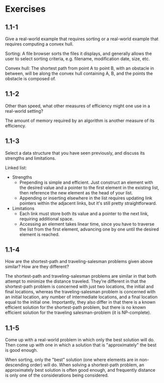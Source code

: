 # Exercises

## 1.1-1
Give a real-world example that requires sorting or a real-world example that
requires computing a convex hull.

Sorting: A file browser sorts the files it displays, and generally allows the
user to select sorting criteria, e.g. filename, modification date, size, etc.

Convex hull: The shortest path from point A to point B, with an obstacle in
between, will be along the convex hull containing A, B, and the points the
obstacle is composed of.

## 1.1-2
Other than speed, what other measures of efficiency might one use in a
real-world setting?

The amount of memory required by an algorithm is another measure of its
efficiency.

## 1.1-3
Select a data structure that you have seen previously, and discuss its strengths
and limitations.

Linked list:
- Strengths
  - Prepending is simple and efficient. Just construct an element with the
    desired value and a pointer to the first element in the existing list,
    then reference the new element as the head of your list.
  - Appending or inserting elsewhere in the list requires updating link
    pointers within the adjacent links, but it's still pretty straightforward.
- Limitations
  - Each link must store both its value and a pointer to the next link,
    requiring additional space.
  - Accessing an element takes linear time, since you have to traverse the list
    from the first element, advancing one by one until the desired element is
    reached.

## 1.1-4
How are the shortest-path and traveling-salesman problems given above similar?
How are they different?

The shortest-path and traveling-salesman problems are similar in that both
attempt to minimize the distance traveled. They're different in that the
shortest-path problem is concerned with just two locations, the initial and
final locations, whereas the traveling-salesman problem is concerned with an
initial location, any number of intermediate locations, and a final location
equal to the initial one. Importantly, they also differ in that there is a
known efficient solution for the shortest-path problem, but there is no known
efficient solution for the traveling salesman-problem (it is NP-complete).

## 1.1-5
Come up with a real-world problem in which only the best solution will do. Then
come up with one in which a solution that is "approximately" the best is good
enough.

When sorting, only the "best" solution (one where elements are in non-descending
order) will do. When solving a shortest-path problem, an approximately best
solution is often good enough, and frequently distance is only one of the
considerations being considered.
